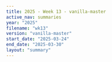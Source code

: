 ```yaml
---
title: 2025 - Week 13 - vanilla-master
active_nav: summaries
year: "2025"
filename: "wk13"
version: "vanilla-master"
start_date: "2025-03-24"
end_date: "2025-03-30"
layout: "summary"
---
```

